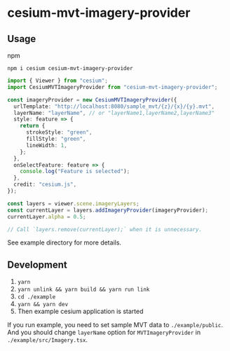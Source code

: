# cesium-mvt-imagery-provider

## Usage

npm

```
npm i cesium cesium-mvt-imagery-provider
```

```ts
import { Viewer } from "cesium";
import CesiumMVTImageryProvider from "cesium-mvt-imagery-provider";

const imageryProvider = new CesiumMVTImageryProvider({
  urlTemplate: "http://localhost:8080/sample_mvt/{z}/{x}/{y}.mvt",
  layerName: "layerName", // or "layerName1,layerName2,layerName3"
  style: feature => {
    return {
      strokeStyle: "green",
      fillStyle: "green",
      lineWidth: 1,
    };
  },
  onSelectFeature: feature => {
    console.log("Feature is selected");
  },
  credit: "cesium.js",
});

const layers = viewer.scene.imageryLayers;
const currentLayer = layers.addImageryProvider(imageryProvider);
currentLayer.alpha = 0.5;

// Call `layers.remove(currentLayer);` when it is unnecessary.
```

See example directory for more details.

## Development

1. `yarn`
2. `yarn unlink && yarn build && yarn run link`
4. `cd ./example`
5. `yarn && yarn dev`
6. Then example cesium application is started

If you run example, you need to set sample MVT data to `./example/public`.
And you should change `layerName` option for `MVTImageryProvider` in `./example/src/Imagery.tsx`.
